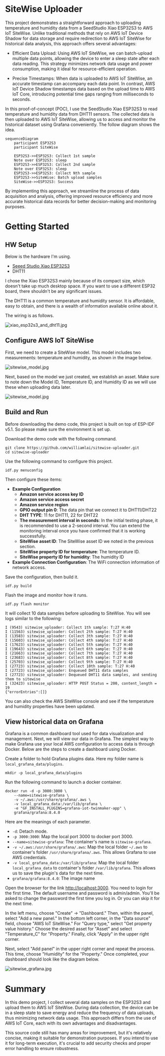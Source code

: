 # SiteWise Uploader

This project demonstrates a straightforward approach to uploading temperature and humidity data from a SeedStudio Xiao ESP32S3 to AWS IoT SiteWise.
Unlike traditional methods that rely on AWS IoT Device Shadow for data storage and require redirection to AWS IoT SiteWise for historical data analysis, this approach offers several advantages:

* Efficient Data Upload: Using AWS IoT SiteWise, we can batch-upload multiple data points, allowing the device to enter a sleep state after each data reading. This strategy minimizes network data usage and power consumption, making it ideal for resource-efficient operation.

* Precise Timestamps: When data is uploaded to AWS IoT SiteWise, an accurate timestamp can accompany each data point. In contrast, AWS IoT Device Shadow timestamps data based on the upload time to AWS IoT Core, introducing potential time gaps ranging from milliseconds to seconds.

In this proof-of-concept (POC), I use the SeedStudio Xiao ESP32S3 to read temperature and humidity data from DHT11 sensors. The collected data is then uploaded to AWS IoT SiteWise, allowing us to access and monitor the historical dataset using Grafana conveniently. The follow diagram shows the idea.

```mermaid
sequenceDiagram
    participant ESP32S3
    participant SiteWise

    ESP32S3->>ESP32S3: Collect 1st sample
    Note over ESP32S3: sleep
    ESP32S3->>ESP32S3: Collect 2nd sample
    Note over ESP32S3: sleep
    ESP32S3->>ESP32S3: Collect Nth sample
    ESP32S3->>SiteWise: Batch upload samples
    SiteWise->>ESP32S3: Success
```

By implementing this approach, we streamline the process of data acquisition and analysis, offering improved resource efficiency and more accurate historical data records for better decision-making and monitoring purposes.

# Getting Started

## HW Setup

Below is the hardware I'm using.

* [Seeed Studio Xiao ESP32S3](https://wiki.seeedstudio.com/xiao_esp32s3_getting_started/)
* DHT11

I chose the Xiao ESP32S3 mainly because of its compact size, which doesn't take up much desktop space. If you want to use a different ESP32 board, there shouldn't be any significant issues.

The DHT11 is a common temperature and humidity sensor. It is affordable, easy to obtain, and there is a wealth of information available online about it.

The wiring is as follows.

![xiao_esp32s3_and_dht11.jpg](doc/images/xiao_esp32s3_and_dht11.jpg)

## Configure AWS IoT SiteWise

First, we need to create a SiteWise model. This model includes two measurements: temperature and humidity, as shown in the image below.

![sitewise_model.jpg](doc/images/sitewise_model.jpg)

Next, based on the model we just created, we establish an asset. Make sure to note down the Model ID, Temperature ID, and Humidity ID as we will use these when uploading data later.

![sitewise_model.jpg](doc/images/sitewise_asset.jpg)

## Build and Run

Before downloading the demo code, this project is built on top of ESP-IDF v5.1. So please make sure the environment is set up.

Download the demo code with the following command.

```
git clone https://github.com/williamlai/sitewise-uploader.git
cd sitewise-uploader
```

Use the following command to configure this project.

```
idf.py menuconfig
```

Then configure these items:

* **Example Configuration**
  * **Amazon service access key ID**
  * **Amazon service access secret**
  * **Amazon service region**
  * **GPIO output pin 0**: The data pin that we connect it to DHT11/DHT22
  * **DHT TYPE**: 11 for DHT11, 22 for DHT22
  * **The measurement interval in seconds**: In the initial testing phase, it is recommended to use a 2-second interval. You can extend the monitoring interval once you have confirmed that it is working successfully.
  * **SiteWise asset ID**: The SiteWise asset ID we noted in the previous section.
  * **SiteWise property ID for temperature**: The temperature ID.
  * **SiteWise property ID for humidity**: The humidity ID
* **Example Connection Configuration**: The WiFi connection information of network access.

Save the configuration, then build it.

```
idf.py build
```

Flash the image and monitor how it runs.

```
idf.py flash monitor
```

It will collect 10 data samples before uploading to SiteWise. You will see logs similar to the following:

```
I (9543) sitewise_uploader: Collect 1th sample: T:27 H:40
I (11563) sitewise_uploader: Collect 2th sample: T:27 H:40
I (13583) sitewise_uploader: Collect 3th sample: T:27 H:40
I (15603) sitewise_uploader: Collect 4th sample: T:27 H:40
I (17623) sitewise_uploader: Collect 5th sample: T:27 H:40
I (19643) sitewise_uploader: Collect 6th sample: T:27 H:40
I (21663) sitewise_uploader: Collect 7th sample: T:27 H:40
I (23683) sitewise_uploader: Collect 8th sample: T:27 H:40
I (25703) sitewise_uploader: Collect 9th sample: T:27 H:40
I (27723) sitewise_uploader: Collect 10th sample: T:27 H:40
I (27723) sitewise_uploader: Enqueued DHT11 data samples
I (27723) sitewise_uploader: Dequeued DHT11 data samples, and sending them to sitewise
I (32423) sitewise_uploader: HTTP POST Status = 200, content_length = 19
{"errorEntries":[]}
```

You can also check the AWS SiteWise console and see if the temperature and humidity properties have been updated.

## View historical data on Grafana

Grafana is a common dashboard tool used for data visualization and management. Next, we will view our data in Grafana. The simplest way to make Grafana use your local AWS configuration to access data is through Docker. Below are the steps to create a dashboard using Docker.

Create a folder to hold Grafana plugins data. Here my folder name is `local_grafana_data/plugins`.

```
mkdir -p local_grafana_data/plugins
```

Run the following command to launch a docker container.

```
docker run -d -p 3000:3000 \
    --name=sitewise-grafana \
    -v ~/.aws:/usr/share/grafana/.aws \
    -v local_grafana_data:/var/lib/grafana \
    -e "GF_INSTALL_PLUGINS=grafana-iot-twinmaker-app" \
    grafana/grafana:8.4.0
```

Here are the meanings of each parameter.

* `-d`: Detach mode.
* `-p 3000:3000`: Map the local port 3000 to docker port 3000.
* `--name=sitewise-grafana`: The container's name is `sitewise-grafana`.
* `-v ~/.aws:/usr/share/grafana/.aws`: Map the local folder `~/.aws` to container's folder `/usr/share/grafana/.aws`. This allows Grafana to use AWS credentials.
* `-v local_grafana_data:/var/lib/grafana`: Map the local folder `local_grafana_data` to container's folder `/var/lib/grafana`. This allows us to save the plugin's data for the next time.
* `grafana/grafana:8.4.0`: The image name

Open the browser for the link [http://localhost:3000](http://localhost:3000). You need to login for the first time. The default username and password is admin/admin. You'll be asked to change the password the first time you log in. Or you can skip it for the next time.

In the left menu, choose "Create" -> "Dashboard." Then, within the panel, select "Add a new panel." In the bottom left corner, in the "Data source" field, choose "AWS IoT SiteWise." For "Query type," select "Get property value history." Choose the desired asset for "Asset" and select "Temperature_C" for "Property." Finally, click "Apply" in the upper right corner.

Next, select "Add panel" in the upper right corner and repeat the process. This time, choose "Humidity" for the "Property." Once completed, your dashboard should look like the diagram below.

![sitewise_grafana.jpg](doc/images/sitewise_grafana.jpg)

# Summary

In this demo project, I collect several data samples on the ESP32S3 and upload them to AWS IoT SiteWise. During data collection, the device can be in a sleep state to save energy and reduce the frequency of data uploads, thus minimizing network data usage. This approach differs from the use of AWS IoT Core, each with its own advantages and disadvantages.

This source code still has many areas for improvement, but it's relatively concise, making it suitable for demonstration purposes. If you intend to use it for long-term execution, it's crucial to add security checks and proper error handling to ensure robustness.
